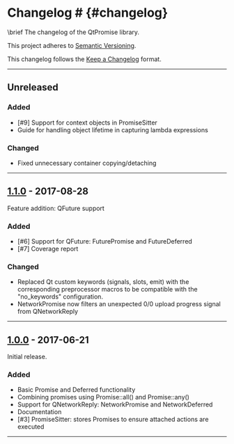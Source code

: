 # Changelog # {#changelog}

\brief The changelog of the QtPromise library.

This project adheres to [Semantic Versioning](http://semver.org/).

This changelog follows the [Keep a Changelog](http://keepachangelog.com) format.


---


## Unreleased ##


### Added ###
- [#9] Support for context objects in PromiseSitter
- Guide for handling object lifetime in capturing lambda expressions

### Changed ###
- Fixed unnecessary container copying/detaching


---


## [1.1.0] - 2017-08-28 ##
Feature addition: QFuture support

### Added ###
- [#6] Support for QFuture: FuturePromise and FutureDeferred
- [#7] Coverage report

### Changed ###
- Replaced Qt custom keywords (signals, slots, emit) with the corresponding preprocessor macros
  to be compatible with the "no_keywords" configuration.
- NetworkPromise now filters an unexpected 0/0 upload progress signal from QNetworkReply


---


## [1.0.0] - 2017-06-21 ##
Initial release.

### Added ###
- Basic Promise and Deferred functionality
- Combining promises using Promise::all() and Promise::any()
- Support for QNetworkReply: NetworkPromise and NetworkDeferred
- Documentation
- [#3] PromiseSitter: stores Promises to ensure attached actions are executed


---


[1.1.0]: https://gitlab.com/julrich/QtPromise/tags/1.1.0
[1.0.0]: https://gitlab.com/julrich/QtPromise/tags/1.0.0